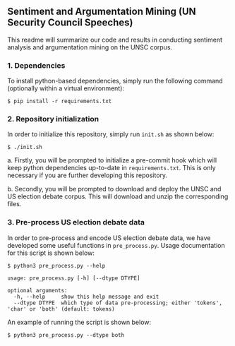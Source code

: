 ## Sentiment and Argumentation Mining (UN Security Council Speeches)

This readme will summarize our code and results in conducting sentiment analysis and argumentation mining on the UNSC corpus.

### 1. Dependencies

To install python-based dependencies, simply run the following command (optionally within a virtual environment):

```shell
$ pip install -r requirements.txt
```

### 2. Repository initialization

In order to initialize this repository, simply run `init.sh` as shown below:

```shell
$ ./init.sh
```

a. Firstly, you will be prompted to initialize a pre-commit hook which will keep python dependencies up-to-date in `requirements.txt`. This is only necessary if you are further developing this repository.

b. Secondly, you will be prompted to download and deploy the UNSC and US election debate corpus. This will download and unzip the corresponding files.

### 3. Pre-process US election debate data

In order to pre-process and encode US election debate data, we have developed some useful functions in `pre_process.py`. Usage documentation for this script is shown below: 

```
$ python3 pre_process.py --help

usage: pre_process.py [-h] [--dtype DTYPE]

optional arguments:
  -h, --help     show this help message and exit
  --dtype DTYPE  which type of data pre-processing; either 'tokens', 'char' or 'both' (default: tokens)
```

An example of running the script is shown below:

```shell
$ python3 pre_process.py --dtype both
```
